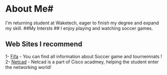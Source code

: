 # About Me#
I'm  returning student at Waketech, eager to finish my degree and expand my skill.
##My Intersts ##
I enjoy playing and watching soccer games.
## Web Sites I recommend ## 
1-
[Fifa](www.fifa.com) - You can find all information about Soccer game and tournemnats !
2-
[Netcad](netcad.com) - Netcad is a part of Cisco acadmey, helping the student enter the networking world!
